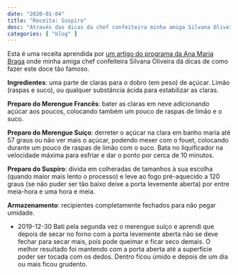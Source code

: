 ```yaml
---
date: "2020-01-04"
title: "Receita: Suspiro"
desc: "Através das dicas da chef confeiteira minha amiga Silvana Oliveira aprendemos os tipos de merengue e outras dicas de como aprimorar a receita super-doce."
categories: [ "blog" ]
---
```

Esta é uma receita aprendida por [um artigo do programa da Ana Maria Braga](https://anamariabraga.globo.com/materia/dicas-infaliveis-para-fazer-o-suspiro-perfeito/) onde minha amiga chef confeiteira Silvana Oliveira dá dicas de como fazer este doce tão famoso.

**Ingredientes**: uma parte de claras para o dobro (em peso) de açúcar. Limão (raspas e suco), ou qualquer substância ácida para estabilizar as claras.

**Preparo do Merengue Francês**: bater as claras em neve adicionando açúcar aos poucos, colocando também um pouco de raspas de limão e o suco.

**Preparo do Merengue Suíço**: derreter o açúcar na clara em banho maria até 57 graus ou não ver mais o açúcar, podendo mexer com o fouet, colocando durante um pouco de raspas de limão com o suco. Bata no liquificador na velocidade máxima para esfriar e dar o ponto por cerca de 10 minutos.

**Preparo do Suspiro**: divida em colheradas de tamanhos à sua escolha (quando maior mais lento o processo) e leve ao fogo pré-aquecido a 120 graus (se não puder ser tão baixo deixe a porta levemente aberta) por entre meia-hora e uma hora e meia.

**Armazenamento**: recipientes completamente fechados para não pegar umidade.

 - 2019-12-30 Bati pela segunda vez o merengue suíço e aprendi que depois de secar no forno com a porta levemente aberta não se deve fechar para secar mais, pois pode queimar e ficar seco demais. O melhor resultado foi mantendo com a porta aberta até a superfície poder ser tocada com os dedos. Dentro ficou úmido e depois de um dia ou mais ficou grudento.
